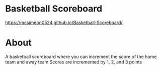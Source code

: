 # Basketball Scoreboard
https://mcsimeon0524.github.io/Basketball-Scoreboard/

# About
A basketball scoreboard where you can increment the score of the home team and away team
Scores are incremented by 1, 2, and 3 points

